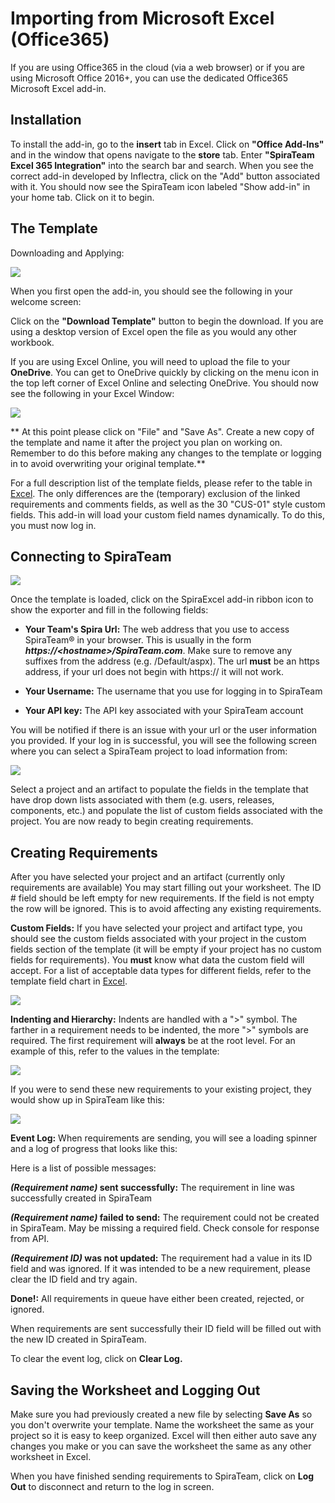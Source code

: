 #  Importing from Microsoft Excel (Office365)

If you are using Office365 in the cloud (via a web browser) or if you
are using Microsoft Office 2016+, you can use the dedicated Office365
Microsoft Excel add-in.

## Installation

To install the add-in, go to the **insert** tab in Excel. Click on
**"Office Add-Ins"** and in the window that opens navigate to the
**store** tab. Enter **"SpiraTeam Excel 365 Integration"** into the
search bar and search. When you see the correct add-in developed by
Inflectra, click on the "Add" button associated with it. You should now
see the SpiraTeam icon labeled "Show add-in" in your home tab. Click on
it to begin.

## The Template

Downloading and Applying:

![](img/Importing_from_Microsoft_Excel_(Office365)_20.png)


When you first open the add-in, you should
see the following in your welcome screen:

Click on the **"Download Template"** button to begin the download. If
you are using a desktop version of Excel open the file as you would any
other workbook.



If you are using Excel Online, you will
need to upload the file to your **OneDrive**. You can get to OneDrive
quickly by clicking on the menu icon in the top left corner of Excel
Online and selecting OneDrive.
You should now see the following in your Excel Window:

![](img/Importing_from_Microsoft_Excel_(Office365)_21.png)

**
At this point please click on "File" and "Save As". Create a new copy of
the template and name it after the project you plan on working on.
Remember to do this before making any changes to the template or logging
in to avoid overwriting your original template.**

For a full description list of the template fields, please refer to the
table in [Excel](../Importing%20from%20Microsoft%20Excel/#importing-exporting-data). The only differences are the (temporary)
exclusion of the linked requirements and comments fields, as well as the
30 "CUS-01" style custom fields. This add-in will load your custom field
names dynamically. To do this, you must now log in.

## Connecting to SpiraTeam

![](img/Importing_from_Microsoft_Excel_(Office365)_22.png)


Once the template is loaded, click on the
SpiraExcel add-in ribbon icon to show the exporter and fill in the
following fields:

-   **Your Team's Spira Url:** The web address that you use to access
SpiraTeam® in your browser. This is usually in the form
***https://\<hostname\>/SpiraTeam.com***. Make sure to remove any
suffixes from the address (e.g. /Default/aspx). The url **must** be
an https address, if your url does not begin with https:// it will
not work.

-   **Your Username:** The username that you use for logging in to
SpiraTeam

-   **Your API key:** The API key associated with your SpiraTeam account




You will be notified if there is an issue with your url or the user
information you provided. If your log in is successful, you will see the
following screen where you can select a SpiraTeam project to load
information from:

![](img/Importing_from_Microsoft_Excel_(Office365)_23.png)


Select a project and an artifact to populate the fields in the template
that have drop down lists associated with them (e.g. users, releases,
components, etc.) and populate the list of custom fields associated with
the project. You are now ready to begin creating requirements.

## Creating Requirements

After you have selected your project and an artifact (currently only
requirements are available) You may start filling out your worksheet.
The ID \# field should be left empty for new requirements. If the field
is not empty the row will be ignored. This is to avoid affecting any
existing requirements.

**Custom Fields:** If you have selected your project and artifact type,
you should see the custom fields associated with your project in the
custom fields section of the template (it will be empty if your project
has no custom fields for requirements). You **must** know what data the
custom field will accept. For a list of acceptable data types for
different fields, refer to the template field chart in [Excel](../Importing%20from%20Microsoft%20Excel/#importing-exporting-data).

![](img/Importing_from_Microsoft_Excel_(Office365)_24.png)


**Indenting and Hierarchy:** Indents are
handled with a "\>" symbol. The farther in a requirement needs to be
indented, the more "\>" symbols are required. The first requirement will
**always** be at the root level. For an example of this, refer to the
values in the template:

![](img/Importing_from_Microsoft_Excel_(Office365)_25.png)



If you were to send these new requirements to your existing project,
they would show up in SpiraTeam like this:

![](img/Importing_from_Microsoft_Excel_(Office365)_26.png)


**Event Log:** When requirements are
sending, you will see a loading spinner and a log of progress that looks
like this:

Here is a list of possible messages:

***(Requirement name)* sent successfully:** The requirement in line was
successfully created in SpiraTeam

***(Requirement name)* failed to send:** The requirement could not be
created in SpiraTeam. May be missing a required field. Check console for
response from API.

***(Requirement ID)* was not updated:** The requirement had a value in
its ID field and was ignored. If it was intended to be a new
requirement, please clear the ID field and try again.

**Done!:** All requirements in queue have either been created, rejected,
or ignored.

When requirements are sent successfully their ID field will be filled
out with the new ID created in SpiraTeam.

To clear the event log, click on **Clear Log.**

## Saving the Worksheet and Logging Out

Make sure you had previously created a new file by selecting **Save As**
so you don't overwrite your template. Name the worksheet the same as
your project so it is easy to keep organized. Excel will then either
auto save any changes you make or you can save the worksheet the same as
any other worksheet in Excel.

When you have finished sending requirements to SpiraTeam, click on **Log
Out** to disconnect and return to the log in screen.


